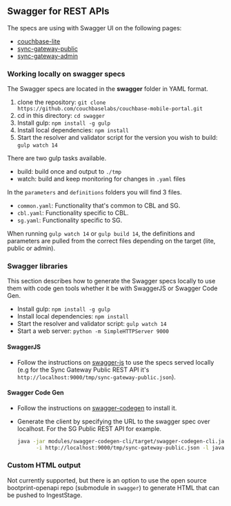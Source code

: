 ## Swagger for REST APIs

The specs are using with Swagger UI on the following pages:

- [couchbase-lite](https://developer.couchbase.com/documentation/mobile/current/references/couchbase-lite/rest-api/index.html)
- [sync-gateway-public](https://developer.couchbase.com/documentation/mobile/current/references/sync-gateway/rest-api/index.html)
- [sync-gateway-admin](https://developer.couchbase.com/documentation/mobile/current/references/sync-gateway/admin-rest-api/index.html)

### Working locally on swagger specs

The Swagger specs are located in the **swagger** folder in YAML format.

1. clone the repository: `git clone https://github.com/couchbaselabs/couchbase-mobile-portal.git`
2. cd in this directory: `cd swagger`
3. Install gulp: `npm install -g gulp`
4. Install local dependencies: `npm install`
5. Start the resolver and validator script for the version you wish to build: `gulp watch 14`

There are two gulp tasks available.

- build: build once and output to `./tmp`
- watch: build and keep monitoring for changes in `.yaml` files

In the `parameters` and `definitions` folders you will find 3 files.

- `common.yaml`: Functionality that's common to CBL and SG.
- `cbl.yaml`: Functionality specific to CBL.
- `sg.yaml`: Functionality specific to SG.

When running `gulp watch 14` or `gulp build 14`, the definitions and parameters are pulled from the correct files depending on the target (lite, public or admin).

### Swagger libraries

This section describes how to generate the Swagger specs locally to use them with code gen tools whether it be with SwaggerJS or Swagger Code Gen.

- Install gulp: `npm install -g gulp`
- Install local dependencies: `npm install`
- Start the resolver and validator script: `gulp watch 14`
- Start a web server: `python -m SimpleHTTPServer 9000`

#### SwaggerJS

- Follow the instructions on [swagger-js](https://github.com/swagger-api/swagger-js) to use the specs served locally (e.g for the Sync Gateway Public REST API it's `http://localhost:9000/tmp/sync-gateway-public.json`).

#### Swagger Code Gen

- Follow the instructions on [swagger-codegen](https://github.com/swagger-api/swagger-codegen) to install it.
- Generate the client by specifying the URL to the swagger spec over localhost. For the SG Public REST API for example.

    ```bash
    java -jar modules/swagger-codegen-cli/target/swagger-codegen-cli.jar generate \
          -i http://localhost:9000/tmp/sync-gateway-public.json -l java -o ./lib
    ```

### Custom HTML output

Not currently supported, but there is an option to use the open source bootprint-openapi repo (submodule in `swagger`) to generate HTML that can be pushed to IngestStage.
